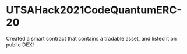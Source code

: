 # UTSAHack2021CodeQuantumERC-20
Created a smart contract that contains a tradable asset, and listed it on public DEX!
